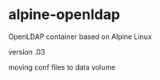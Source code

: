 # alpine-openldap
OpenLDAP container based on Alpine Linux

version .03

moving conf files to data volume
